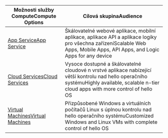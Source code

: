 
| <span data-ttu-id="48174-101">Možnosti služby Compute</span><span class="sxs-lookup"><span data-stu-id="48174-101">Compute Options</span></span> | <span data-ttu-id="48174-102">Cílová skupina</span><span class="sxs-lookup"><span data-stu-id="48174-102">Audience</span></span> |
| --- | --- |
| <span data-ttu-id="48174-103">[App Service][lnk_app]</span><span class="sxs-lookup"><span data-stu-id="48174-103">[App Service][lnk_app]</span></span> |<span data-ttu-id="48174-104">Škálovatelné webové aplikace, mobilní aplikace, aplikace API a aplikace logiky pro všechna zařízení</span><span class="sxs-lookup"><span data-stu-id="48174-104">Scalable Web Apps, Mobile Apps, API Apps, and Logic Apps for any device</span></span> |
| <span data-ttu-id="48174-105">[Cloud Services][lnk_cloud]</span><span class="sxs-lookup"><span data-stu-id="48174-105">[Cloud Services][lnk_cloud]</span></span> |<span data-ttu-id="48174-106">Vysoce dostupné a škálovatelné cloudové n vrstvé aplikace nabízející větší kontrolu nad hello operačního systému</span><span class="sxs-lookup"><span data-stu-id="48174-106">Highly available, scalable n-tier cloud apps with more control of hello OS</span></span> |
| <span data-ttu-id="48174-107">[Virtual Machines][lnk_vm]</span><span class="sxs-lookup"><span data-stu-id="48174-107">[Virtual Machines][lnk_vm]</span></span> |<span data-ttu-id="48174-108">Přizpůsobené Windows a virtuálních počítačů Linux s úplnou kontrolu nad hello operačního systému</span><span class="sxs-lookup"><span data-stu-id="48174-108">Customized Windows and Linux VMs with complete control of hello OS</span></span> |

[lnk_app]: ../articles/app-service-web/app-service-web-overview.md
[lnk_vm]:../articles/virtual-machines/windows/overview.md
[lnk_cloud]: ../articles/cloud-services/cloud-services-choose-me.md